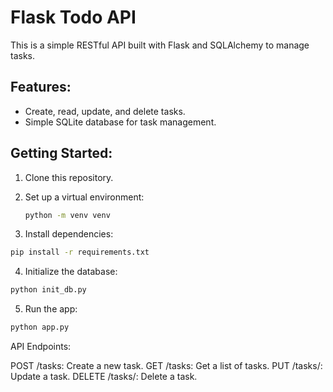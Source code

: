 # Flask Todo API

This is a simple RESTful API built with Flask and SQLAlchemy to manage tasks.

## Features:
- Create, read, update, and delete tasks.
- Simple SQLite database for task management.

## Getting Started:

1. Clone this repository.

2. Set up a virtual environment:
   ```bash
   python -m venv venv

3. Install dependencies:
  ```bash
  pip install -r requirements.txt
  ```
4. Initialize the database:
```bash
python init_db.py
```
5. Run the app:
```bash
python app.py
```
API Endpoints:

POST /tasks: Create a new task.
GET /tasks: Get a list of tasks.
PUT /tasks/<id>: Update a task.
DELETE /tasks/<id>: Delete a task.
